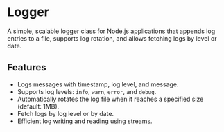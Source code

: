 # Logger

A simple, scalable logger class for Node.js applications that appends log entries to a file, supports log rotation, and allows fetching logs by level or date.

## Features

- Logs messages with timestamp, log level, and message.
- Supports log levels: `info`, `warn`, `error`, and `debug`.
- Automatically rotates the log file when it reaches a specified size (default: 1MB).
- Fetch logs by log level or by date.
- Efficient log writing and reading using streams.
